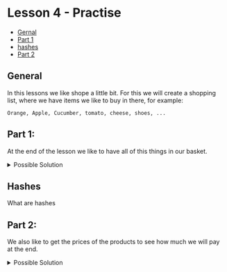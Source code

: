 # Lesson 4 - Practise

  - [Gernal](#general)
  - [Part 1](#part-1)
  - [hashes](#hashes)
  - [Part 2](#part-2)

## General
In this lessons we like shope a little bit.
For this we will create a shopping list, where we have items we like to buy in there, for example:
```
Orange, Apple, Cucumber, tomato, cheese, shoes, ...
```

## Part 1:

At the end of the lesson we like to have all of this things in our basket.

<details>
<summary>Possible Solution</summary>

Solution with what you learned so far

```ruby
# full shopping list
shopping_list = ["Orange", "Apple", "Cucumber", "tomato", "cheese", "shoes"]

# empty shopping basket
shopping_basket = []
```

```ruby
shopping_list.each do |shopping_item|
  shopping_basket.add(shopping_item)
end

puts shopping_basket
```
</details>

## Hashes

What are hashes

## Part 2:

We also like to get the prices of the products to see how much we will pay at the end.

<details>
<summary>Possible Solution</summary>

Solution with what you learned so far

```ruby
SHOP_PRODUCTS = { "tomato" => 1.5, "cucumber" => 1.2 }

shopping_list = ["Orange", "Apple", "Cucumber", "tomato", "cheese", "shoes"]
shopping_basket = []
not_available_products = []
total_price = 0

shopping_list.each do |shopping_item|
  if SHOP_PRODUCTS.keys.include?(shopping_item)
    shopping_basket.push(shopping_item)
    total_price = total_price + SHOP_PRODUCTS[shopping_item]
  else
    not_available_products.push(shopping_item)
  end
end

puts "You need to pay: #{total_price} VADER DOLLAR."
puts "The following items you bought: #{shopping_basket.join(", ")}"
puts "The shop has non of these products: #{not_available_products.join(", ")}"
```


</details>
